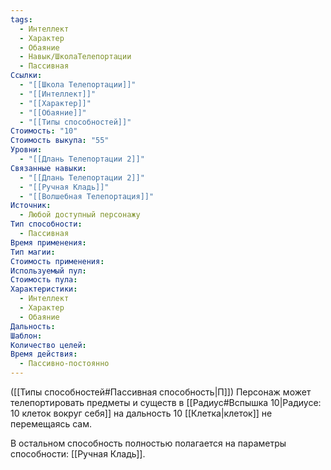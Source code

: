 ```yaml
---
tags:
  - Интеллект
  - Характер
  - Обаяние
  - Навык/ШколаТелепортации
  - Пассивная
Ссылки:
  - "[[Школа Телепортации]]"
  - "[[Интеллект]]"
  - "[[Характер]]"
  - "[[Обаяние]]"
  - "[[Типы способностей]]"
Стоимость: "10"
Стоимость выкупа: "55"
Уровни:
  - "[[Длань Телепортации 2]]"
Связанные навыки:
  - "[[Длань Телепортации 2]]"
  - "[[Ручная Кладь]]"
  - "[[Волшебная Телепортация]]"
Источник:
  - Любой доступный персонажу
Тип способности:
  - Пассивная
Время применения: 
Тип магии: 
Стоимость применения: 
Используемый пул: 
Стоимость пула: 
Характеристики:
  - Интеллект
  - Характер
  - Обаяние
Дальность: 
Шаблон: 
Количество целей: 
Время действия:
  - Пассивно-постоянно
---
```

([[Типы способностей#Пассивная способность|П]]) Персонаж может телепортировать предметы и существ в [[Радиус#Вспышка 10|Радиусе: 10 клеток вокруг себя]] на дальность 10 [[Клетка|клеток]] не перемещаясь сам. 

В остальном способность полностью полагается на параметры способности: [[Ручная Кладь]]. 


